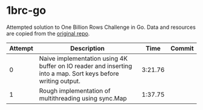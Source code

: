 # 1brc-go
Attempted solution to One Billion Rows Challenge in Go. Data and resources are copied from the 
[original repo](https://github.com/gunnarmorling/1brc).

| Attempt | Description                                                                                                  | Time    | Commit |
|---------|--------------------------------------------------------------------------------------------------------------|---------|--------|
| 0       | Naive implementation using 4K buffer on IO reader and inserting into a map. Sort keys before writing output. | 3:21.76 |        |
| 1       | Rough implementation of multithreading using sync.Map                                                        | 1:37.75 |        |

